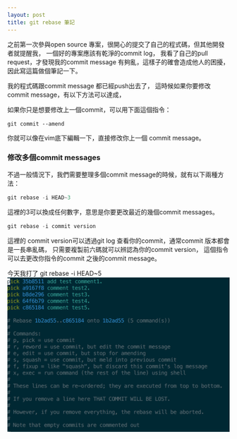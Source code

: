 ```yaml
---
layout: post
title: git rebase 筆記
---
```


之前第一次參與open source 專案，很開心的提交了自己的程式碼，但其他開發者就提醒我，
一個好的專案應該有乾淨的commit log，
我看了自己的pull request，才發現我的commit message 有夠亂，這樣子的確會造成他人的困擾，因此寫這篇做個筆記一下。

我的程式碼跟commit message 都已經push出去了，
這時候如果你要修改commit message，有以下方法可以達成，


如果你只是想要修改上一個commit，可以用下面這個指令：

```
git commit --amend
```
你就可以像在vim底下編輯一下，直接修改你上一個 commit message。


### 修改多個commit messages

不過一般情況下，我們需要整理多個commit message的時候，就有以下兩種方法：



```c
git rebase -i HEAD~3
```
這裡的3可以換成任何數字，意思是你要更改最近的幾個commit messages。



```c
git rebase -i commit version
```
這裡的 commit version可以透過git log 查看你的commit，通常commit 版本都會是一長串亂碼，
只需要複製前六碼就可以辨認為你的commit version，
這個指令可以去更改你指令的commit 之後的commit message。

今天我打了 git rebase -i HEAD~5
![toeic](/images/rebase1.png)

